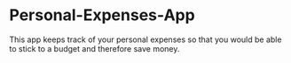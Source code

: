 # Personal-Expenses-App
This app keeps track of your personal expenses so that you would be able to stick to a budget and therefore save money.
